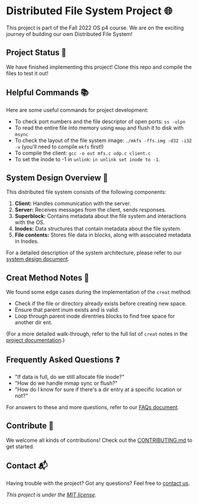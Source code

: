 # Distributed File System Project 🌐

This project is part of the Fall 2022 OS p4 course. We are on the exciting journey of building our own Distributed File System!

## Project Status 🚧

We have finished implementing this project! Clone this repo and compile the files to test it out!

## Helpful Commands 📚

Here are some useful commands for project development:

- To check port numbers and the file descriptor of open ports: `ss -ulpn`
- To read the entire file into memory using `mmap` and flush it to disk with `msync`
- To check the layout of the file system image: `./mkfs -ffs.img -d32 -i32 -v` (you'll need to compile `mkfs` first!)
- To compile the client: `gcc -o out mfs.c udp.c client.c`
- To set the inode to -1 in `unlink`: `in unlink set inode to -1`.

## System Design Overview 🔭

This distributed file system consists of the following components:

1. **Client:** Handles communication with the server.
2. **Server:** Receives messages from the client, sends responses.
3. **Superblock:** Contains metadata about the file system and interactions with the OS.
4. **Inodes:** Data structures that contain metadata about the file system. 
5. **File contents:** Stores file data in blocks, along with associated metadata in Inodes.

For a detailed description of the system architecture, please refer to our [system design document](LINK_TO_DESIGN_DOC).

## Creat Method Notes 📝

We found some edge cases during the implementation of the `creat` method:

- Check if the file or directory already exists before creating new space. 
- Ensure that parent inum exists and is valid.
- Loop through parent inode direntries blocks to find free space for another dir ent.

(For a more detailed walk-through, refer to the full list of `creat` notes in the [project documentation](LINK_TO_PROJECT_DOC).)

## Frequently Asked Questions ❓

- "If data is full, do we still allocate file inode?" 
- "How do we handle mmap sync or flush?" 
- "How do I know for sure if there's a dir entry at a specific location or not?"

For answers to these and more questions, refer to our [FAQs document](LINK_TO_FAQ).

## Contribute 🎁

We welcome all kinds of contributions! Check out the [CONTRIBUTING.md](LINK_TO_CONTRIBUTING) to get started.

## Contact 📬

Having trouble with the project? Got any questions? Feel free to [contact us](mailto:your-email@example.com).

*This project is under the [MIT license]().*
